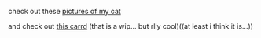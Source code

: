 check out these [pictures of my cat](https://instagram.com/gaga_and_me) 

and check out [this carrd](https://lynton-star-rail.carrd.co/) (that is a wip... but rlly cool)((at least i think it is...))
